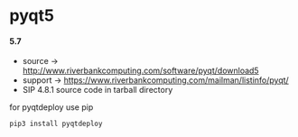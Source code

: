 pyqt5
=====

#### 5.7
* source  -> http://www.riverbankcomputing.com/software/pyqt/download5
* support -> https://www.riverbankcomputing.com/mailman/listinfo/pyqt/
* SIP 4.8.1 source code in tarball directory

for pyqtdeploy use pip

    pip3 install pyqtdeploy

